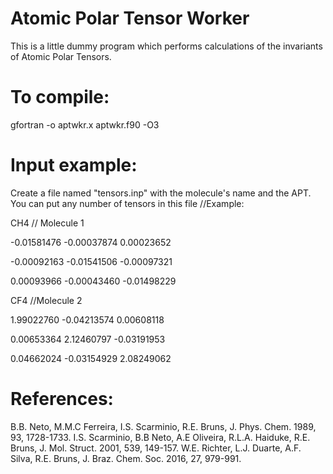 # Atomic Polar Tensor Worker 
This is a little dummy program which performs calculations of the invariants of Atomic Polar Tensors.

# To compile: 
gfortran -o aptwkr.x aptwkr.f90 -O3

# Input example:
Create a file named "tensors.inp" with the molecule's name and the APT. You can put any number of tensors in this file
//Example:

CH4 // Molecule 1

-0.01581476     -0.00037874     0.00023652

-0.00092163     -0.01541506    -0.00097321

 0.00093966     -0.00043460    -0.01498229

CF4 //Molecule 2

1.99022760      -0.04213574     0.00608118

0.00653364       2.12460797    -0.03191953

0.04662024      -0.03154929     2.08249062


# References:
B.B. Neto, M.M.C Ferreira, I.S. Scarminio, R.E. Bruns, J. Phys. Chem. 1989, 93, 1728-1733.
I.S. Scarminio, B.B Neto, A.E Oliveira, R.L.A. Haiduke, R.E. Bruns, J. Mol. Struct. 2001, 539, 149-157.
W.E. Richter, L.J. Duarte, A.F. Silva, R.E. Bruns, J. Braz. Chem. Soc. 2016, 27, 979-991.

